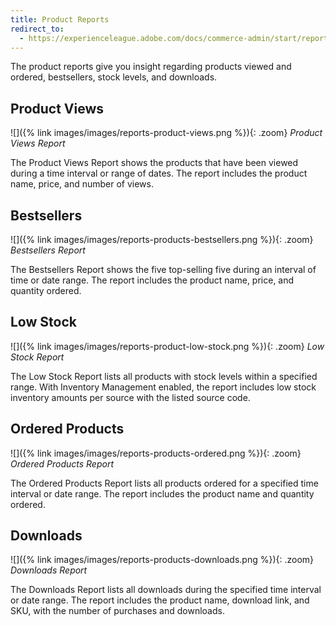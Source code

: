 ```yaml
---
title: Product Reports
redirect_to:
  - https://experienceleague.adobe.com/docs/commerce-admin/start/reporting/product-reports.html
---
```


The product reports give you insight regarding products viewed and ordered, bestsellers, stock levels, and downloads.

## Product Views

![]({% link images/images/reports-product-views.png %}){: .zoom}
*Product Views Report*

The Product Views Report shows the products that have been viewed during a time interval or range of dates. The report includes the product name, price, and number of views.

## Bestsellers

![]({% link images/images/reports-products-bestsellers.png %}){: .zoom}
*Bestsellers Report*

The Bestsellers Report shows the five top-selling five during an interval of time or date range. The report includes the product name, price, and quantity ordered.

## Low Stock

![]({% link images/images/reports-product-low-stock.png %}){: .zoom}
*Low Stock Report*

The Low Stock Report lists all products with stock levels within a specified range. With Inventory Management enabled, the report includes low stock inventory amounts per source with the listed source code.

## Ordered Products

![]({% link images/images/reports-products-ordered.png %}){: .zoom}
*Ordered Products Report*

The Ordered Products Report lists all products ordered for a specified time interval or date range. The report includes the product name and quantity ordered.

## Downloads

![]({% link images/images/reports-products-downloads.png %}){: .zoom}
*Downloads Report*

The Downloads Report lists all downloads during the specified time interval or date range. The report includes the product name, download link, and SKU, with the number of purchases and downloads.
